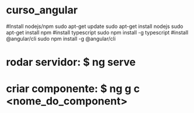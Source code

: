 # curso_angular
#Install nodejs/npm
sudo apt-get update
sudo apt-get install nodejs
sudo apt-get install npm
#install typescript
sudo npm install -g typescript
#install @angular/cli
sudo npm install -g @angular/cli
# rodar servidor: $ ng serve
# criar componente: $ ng g c <nome_do_component>